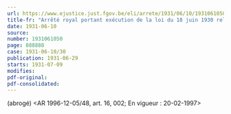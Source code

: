 ```yaml
---
url: https://www.ejustice.just.fgov.be/eli/arrete/1931/06/10/1931061050/justel
title-fr: "Arrêté royal portant exécution de la loi du 18 juin 1930 relative à l'assurance en vue de la vieillesse et du décès prématuré des employés. - Article 26. - Conditions d'agréation des établissements d'assurance prévus à l'article 24. (NOTE : Consultation des versions antérieures à partir du 08-04-1948 et mise à jour au 20-02-1997)"
date: 1931-06-10
source:
number: 1931061050
page: 888888
case: 1931-06-10/30
publication: 1931-06-29
starts: 1931-07-09
modifies:
pdf-original:
pdf-consolidated:
---
```


(abrogé) <AR 1996-12-05/48, art. 16, 002;  En vigueur :  20-02-1997>
